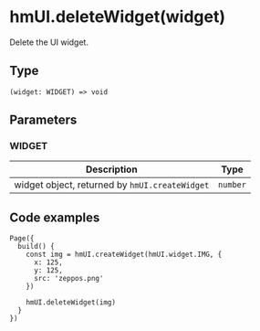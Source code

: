 
# hmUI.deleteWidget(widget)

Delete the UI widget.

## Type[​](/docs/1.0/reference/device-app-api/hmUI/deleteWidget/#type "Direct link to Type")

```
(widget: WIDGET) => void  

```
## Parameters[​](/docs/1.0/reference/device-app-api/hmUI/deleteWidget/#parameters "Direct link to Parameters")

### WIDGET[​](/docs/1.0/reference/device-app-api/hmUI/deleteWidget/#widget "Direct link to WIDGET")

| Description | Type |
| --- | --- |
| widget object, returned by `hmUI.createWidget` | `number` |

## Code examples[​](/docs/1.0/reference/device-app-api/hmUI/deleteWidget/#code-examples "Direct link to Code examples")

```
Page({  
  build() {  
    const img = hmUI.createWidget(hmUI.widget.IMG, {  
      x: 125,  
      y: 125,  
      src: 'zeppos.png'  
    })  
  
    hmUI.deleteWidget(img)  
  }  
})  

```
